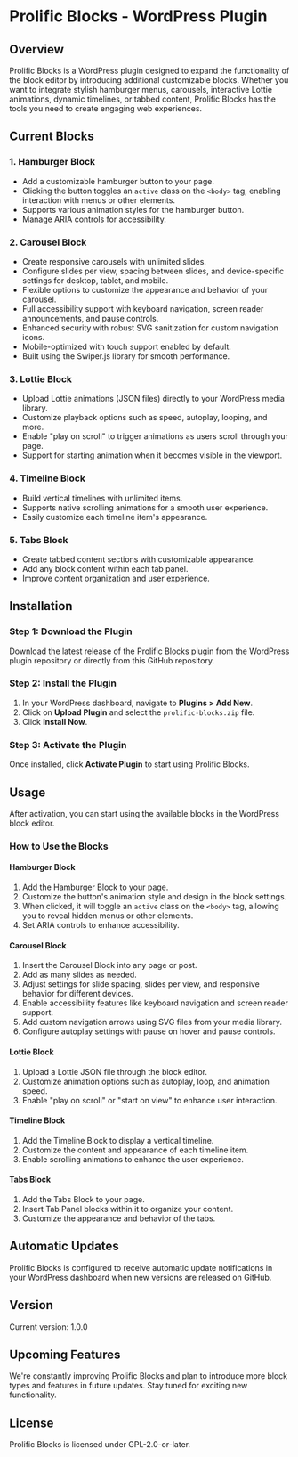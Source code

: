 # Prolific Blocks - WordPress Plugin

## Overview

Prolific Blocks is a WordPress plugin designed to expand the functionality of the block editor by introducing additional customizable blocks. Whether you want to integrate stylish hamburger menus, carousels, interactive Lottie animations, dynamic timelines, or tabbed content, Prolific Blocks has the tools you need to create engaging web experiences.

## Current Blocks

### 1. Hamburger Block

- Add a customizable hamburger button to your page.
- Clicking the button toggles an `active` class on the `<body>` tag, enabling interaction with menus or other elements.
- Supports various animation styles for the hamburger button.
- Manage ARIA controls for accessibility.

### 2. Carousel Block

- Create responsive carousels with unlimited slides.
- Configure slides per view, spacing between slides, and device-specific settings for desktop, tablet, and mobile.
- Flexible options to customize the appearance and behavior of your carousel.
- Full accessibility support with keyboard navigation, screen reader announcements, and pause controls.
- Enhanced security with robust SVG sanitization for custom navigation icons.
- Mobile-optimized with touch support enabled by default.
- Built using the Swiper.js library for smooth performance.

### 3. Lottie Block

- Upload Lottie animations (JSON files) directly to your WordPress media library.
- Customize playback options such as speed, autoplay, looping, and more.
- Enable "play on scroll" to trigger animations as users scroll through your page.
- Support for starting animation when it becomes visible in the viewport.

### 4. Timeline Block

- Build vertical timelines with unlimited items.
- Supports native scrolling animations for a smooth user experience.
- Easily customize each timeline item's appearance.

### 5. Tabs Block

- Create tabbed content sections with customizable appearance.
- Add any block content within each tab panel.
- Improve content organization and user experience.

## Installation

### Step 1: Download the Plugin

Download the latest release of the Prolific Blocks plugin from the WordPress plugin repository or directly from this GitHub repository.

### Step 2: Install the Plugin

1. In your WordPress dashboard, navigate to **Plugins > Add New**.
2. Click on **Upload Plugin** and select the `prolific-blocks.zip` file.
3. Click **Install Now**.

### Step 3: Activate the Plugin

Once installed, click **Activate Plugin** to start using Prolific Blocks.

## Usage

After activation, you can start using the available blocks in the WordPress block editor.

### How to Use the Blocks

#### Hamburger Block

1. Add the Hamburger Block to your page.
2. Customize the button's animation style and design in the block settings.
3. When clicked, it will toggle an `active` class on the `<body>` tag, allowing you to reveal hidden menus or other elements.
4. Set ARIA controls to enhance accessibility.

#### Carousel Block

1. Insert the Carousel Block into any page or post.
2. Add as many slides as needed.
3. Adjust settings for slide spacing, slides per view, and responsive behavior for different devices.
4. Enable accessibility features like keyboard navigation and screen reader support.
5. Add custom navigation arrows using SVG files from your media library.
6. Configure autoplay settings with pause on hover and pause controls.

#### Lottie Block

1. Upload a Lottie JSON file through the block editor.
2. Customize animation options such as autoplay, loop, and animation speed.
3. Enable "play on scroll" or "start on view" to enhance user interaction.

#### Timeline Block

1. Add the Timeline Block to display a vertical timeline.
2. Customize the content and appearance of each timeline item.
3. Enable scrolling animations to enhance the user experience.

#### Tabs Block

1. Add the Tabs Block to your page.
2. Insert Tab Panel blocks within it to organize your content.
3. Customize the appearance and behavior of the tabs.

## Automatic Updates

Prolific Blocks is configured to receive automatic update notifications in your WordPress dashboard when new versions are released on GitHub.

## Version

Current version: 1.0.0

## Upcoming Features

We're constantly improving Prolific Blocks and plan to introduce more block types and features in future updates. Stay tuned for exciting new functionality.

## License

Prolific Blocks is licensed under GPL-2.0-or-later.
